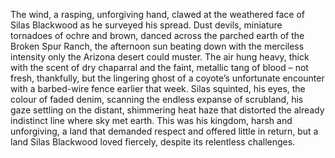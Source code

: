 The wind, a rasping, unforgiving hand, clawed at the weathered face of Silas Blackwood as he surveyed his spread.  Dust devils, miniature tornadoes of ochre and brown, danced across the parched earth of the Broken Spur Ranch, the afternoon sun beating down with the merciless intensity only the Arizona desert could muster.  The air hung heavy, thick with the scent of dry chaparral and the faint, metallic tang of blood – not fresh, thankfully, but the lingering ghost of a coyote’s unfortunate encounter with a barbed-wire fence earlier that week.  Silas squinted, his eyes, the colour of faded denim, scanning the endless expanse of scrubland, his gaze settling on the distant, shimmering heat haze that distorted the already indistinct line where sky met earth.  This was his kingdom, harsh and unforgiving, a land that demanded respect and offered little in return, but a land Silas Blackwood loved fiercely, despite its relentless challenges.
